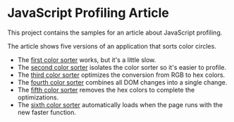 JavaScript Profiling Article
==================================================

This project contains the samples for an article about JavaScript profiling.

The article shows five versions of an application that sorts color circles.  

 * The [first color sorter](http://zgrossbart.github.com/jsprofarticle/index1.htm) works, but it's a little slow.
 * The [second color sorter](http://zgrossbart.github.com/jsprofarticle/index2.htm) isolates the color sorter so it's easier to profile.
 * The [third color sorter](http://zgrossbart.github.com/jsprofarticle/index3.htm) optimizes the conversion from RGB to hex colors.
 * The [fourth color sorter](http://zgrossbart.github.com/jsprofarticle/index4.htm) combines all DOM changes into a single change.
 * The [fifth color sorter](http://zgrossbart.github.com/jsprofarticle/index5.htm) removes the hex colors to complete the optimizations.
 * The [sixth color sorter](http://zgrossbart.github.com/jsprofarticle/index6.htm) automatically loads when the page runs with the new faster function.


